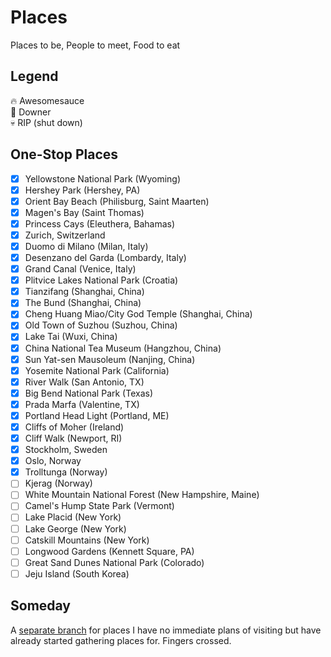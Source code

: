 Places
======
Places to be, People to meet, Food to eat

## Legend
:fire: Awesomesauce  
:poop: Downer  
:skull: RIP (shut down)  

## One-Stop Places
- [x] Yellowstone National Park (Wyoming)
- [x] Hershey Park (Hershey, PA)
- [x] Orient Bay Beach (Philisburg, Saint Maarten)
- [x] Magen's Bay (Saint Thomas)
- [x] Princess Cays (Eleuthera, Bahamas)
- [x] Zurich, Switzerland
- [x] Duomo di Milano (Milan, Italy)
- [x] Desenzano del Garda (Lombardy, Italy)
- [x] Grand Canal (Venice, Italy)
- [x] Plitvice Lakes National Park (Croatia)
- [x] Tianzifang (Shanghai, China)
- [x] The Bund (Shanghai, China)
- [x] Cheng Huang Miao/City God Temple (Shanghai, China)
- [x] Old Town of Suzhou (Suzhou, China)
- [x] Lake Tai (Wuxi, China)
- [x] China National Tea Museum (Hangzhou, China)
- [x] Sun Yat-sen Mausoleum (Nanjing, China)
- [x] Yosemite National Park (California)
- [x] River Walk (San Antonio, TX)
- [x] Big Bend National Park (Texas)
- [x] Prada Marfa (Valentine, TX)
- [x] Portland Head Light (Portland, ME)
- [x] Cliffs of Moher (Ireland)
- [x] Cliff Walk (Newport, RI)
- [x] Stockholm, Sweden
- [x] Oslo, Norway
- [x] Trolltunga (Norway)
- [ ] Kjerag (Norway)
- [ ] White Mountain National Forest (New Hampshire, Maine)
- [ ] Camel's Hump State Park (Vermont)
- [ ] Lake Placid (New York)
- [ ] Lake George (New York)
- [ ] Catskill Mountains (New York)
- [ ] Longwood Gardens (Kennett Square, PA)
- [ ] Great Sand Dunes National Park (Colorado)
- [ ] Jeju Island (South Korea)

## Someday
A [separate branch](https://github.com/lllychen/places/tree/someday) for places I have no immediate plans of visiting but have already started gathering places for. Fingers crossed.

